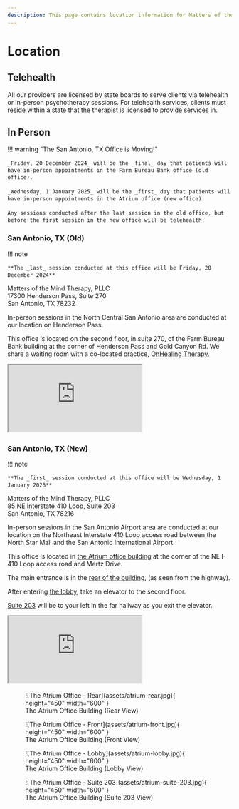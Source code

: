 ```yaml
---
description: This page contains location information for Matters of the Mind Therapy, PLLC.
---
```


# Location

## Telehealth

All our providers are licensed by state boards to serve clients via telehealth or in-person psychotherapy sessions.
For telehealth services, clients must reside within a state that the therapist is licensed to provide services in.

## In Person

!!! warning "The San Antonio, TX Office is Moving!"

    _Friday, 20 December 2024_ will be the _final_ day that patients will have in-person appointments in the Farm Bureau Bank office (old office).

    _Wednesday, 1 January 2025_ will be the _first_ day that patients will have in-person appointments in the Atrium office (new office).

    Any sessions conducted after the last session in the old office, but before the first session in the new office will be telehealth.

### San Antonio, TX (Old)

!!! note

    **The _last_ session conducted at this office will be Friday, 20 December 2024**

Matters of the Mind Therapy, PLLC  
17300 Henderson Pass, Suite 270  
San Antonio, TX 78232

In-person sessions in the North Central San Antonio area are conducted at our location on Henderson Pass.

This office is located on the second floor, in suite 270, of the Farm Bureau Bank building at the corner of Henderson Pass and Gold Canyon Rd. We share a waiting room with a co-located practice, [OnHealing Therapy](https://www.onhealingtherapy.com/).

<div class="google-map">
  <iframe 
     title="Google Map, Farm Bureau Bank"
     src="https://www.google.com/maps/embed?pb=!1m18!1m12!1m3!1d10188.64336464941!2d-98.4611416636826!3d29.603303374315395!2m3!1f0!2f0!3f0!3m2!1i1024!2i768!4f13.1!3m3!1m2!1s0x865c8a225593e1a1%3A0xa8e7e45a627244eb!2s17300%20Henderson%20Pass%2C%20San%20Antonio%2C%20TX%2078232!5e1!3m2!1sen!2sus!4v1689196801600!5m2!1sen!2sus"
     style="border:3;"
     allowfullscreen=""
     loading="lazy"
     referrerpolicy="no-referrer-when-downgrade">
  </iframe>
</div>

### San Antonio, TX (New)

!!! note

    **The _first_ session conducted at this office will be Wednesday, 1 January 2025**

Matters of the Mind Therapy, PLLC  
85 NE Interstate 410 Loop, Suite 203  
San Antonio, TX 78216

In-person sessions in the San Antonio Airport area are conducted at our location on the Northeast Interstate 410 Loop access road between the North Star Mall and the San Antonio International Airport.

This office is located in [the Atrium office building](assets/atrium-front.jpg) at the corner of the NE I-410 Loop access road and Mertz Drive.

The main entrance is in the [rear of the building](assets/atrium-rear.jpg), (as seen from the highway).

After entering [the lobby](assets/atrium-lobby.jpg), take an elevator to the second floor.

[Suite 203](assets/atrium-suite-203.jpg) will be to your left in the far hallway as you exit the elevator.

<div class="google-map">
  <iframe
    title="Google Map, The Atrium"
    src="https://www.google.com/maps/embed?pb=!1m18!1m12!1m3!1d2762.2643836096895!2d-98.48685455404342!3d29.521322167498823!2m3!1f0!2f0!3f0!3m2!1i1024!2i768!4f13.1!3m3!1m2!1s0x865c6001075d2035%3A0x2ec6136e150155df!2sThe%20Atrium!5e1!3m2!1sen!2sus!4v1730821661868!5m2!1sen!2sus"
    style="border:3;"
    allowfullscreen=""
    loading="lazy"
    referrerpolicy="no-referrer-when-downgrade">
  </iframe>
</div>

<figure markdown>
  ![The Atrium Office - Rear](assets/atrium-rear.jpg){ height="450" width="600" }
  <figcaption>The Atrium Office Building (Rear View)</figcaption>
</figure>

<figure markdown>
  ![The Atrium Office - Front](assets/atrium-front.jpg){ height="450" width="600" }
  <figcaption>The Atrium Office Building (Front View)</figcaption>
</figure>

<figure markdown>
  ![The Atrium Office - Lobby](assets/atrium-lobby.jpg){ height="450" width="600" }
  <figcaption>The Atrium Office Building (Lobby View)</figcaption>
</figure>

<figure markdown>
  ![The Atrium Office - Suite 203](assets/atrium-suite-203.jpg){ height="450" width="600" }
  <figcaption>The Atrium Office Building (Suite 203 View)</figcaption>
</figure>

